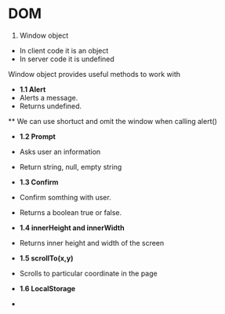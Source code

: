 # DOM

1. Window object
- In client code it is an object
- In server code it is undefined

Window object provides useful methods to work with

- **1.1 Alert**
- Alerts a message. 
- Returns undefined.

** We can use shortuct and omit the window when calling alert()

- **1.2 Prompt**
- Asks user an information
- Return string, null, empty string

- **1.3 Confirm**
- Confirm somthing with user.
- Returns a boolean true or false.

- **1.4 innerHeight and innerWidth**
- Returns inner height and width of the screen

- **1.5 scrollTo(x,y)**
- Scrolls to particular coordinate in the page

- **1.6 LocalStorage**
- 
